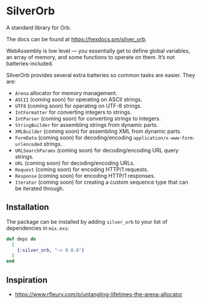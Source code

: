# SilverOrb

A standard library for Orb.

The docs can be found at <https://hexdocs.pm/silver_orb>.

WebAssembly is low level — you essentially get to define global variables, an array of memory, and some functions to operate on them. It’s not batteries-included.

SilverOrb provides several extra batteries so common tasks are easier. They are:

- `Arena` allocator for memory management.
- `ASCII` (coming soon) for operating on ASCII strings.
- `UTF8` (coming soon) for operating on UTF-8 strings.
- `IntFormatter` for converting integers to strings.
- `IntParser` (coming soon) for converting strings to integers.
- `StringBuilder` for assembling strings from dynamic parts.
- `XMLBuilder` (coming soon) for assembling XML from dynamic parts.
- `FormData` (coming soon) for decoding/encoding `application/x-www-form-urlencoded` strings.
- `URLSearchParams` (coming soon) for decoding/encoding URL query strings.
- `URL` (coming soon) for decoding/encoding URLs.
- `Request` (coming soon) for encoding HTTP/1 requests.
- `Response` (coming soon) for encoding HTTP/1 responses.
- `Iterator` (coming soon) for creating a custom sequence type that can be iterated through.

## Installation

The package can be installed by adding `silver_orb` to your list of dependencies in `mix.exs`:

```elixir
def deps do
  [
    {:silver_orb, "~> 0.0.6"}
  ]
end
```

## Inspiration

- https://www.rfleury.com/p/untangling-lifetimes-the-arena-allocator
